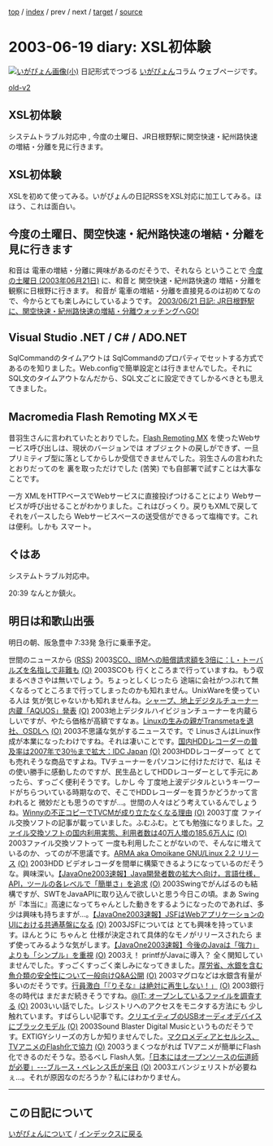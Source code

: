 [top](https://igapyon.github.io/diary/) 
 / [index](https://igapyon.github.io/diary/2003/index.html) 
 / prev 
 / next 
 / [target](https://igapyon.github.io/diary/2003/ig030619.html) 
 / [source](https://github.com/igapyon/diary/blob/gh-pages/2003/ig030619.html.src.md) 

2003-06-19 diary: XSL初体験
=====================================================================================================
[![いがぴょん画像(小)](https://igapyon.github.io/diary/images/iga200306s.jpg "いがぴょん")](https://igapyon.github.io/diary/memo/memoigapyon.html) 日記形式でつづる [いがぴょん](https://igapyon.github.io/diary/memo/memoigapyon.html)コラム ウェブページです。

[old-v2](ig030619-orig.html)

## XSL初体験

システムトラブル対応中 , 今度の土曜日、JR日根野駅に関空快速・紀州路快速の増結・分離を見に行きます。






## XSL初体験


XSLを初めて使ってみる。いがぴょんの日記RSSをXSL対応に加工してみる。ほほう、これは面白い。

## 今度の土曜日、関空快速・紀州路快速の増結・分離を見に行きます


和音は 電車の増結・分離に興味があるのだそうで、それなら ということで [今度の土曜日 (2003年06月21日)](ig030621.html) に、和音と 関空快速・紀州路快速の 増結・分離を観察に日根野に行きます。
和音が 電車の増結・分離を直接見るのは初めてなので、今からとても楽しみにしているようです。
[2003/06/21 日記: JR日根野駅に、関空快速・紀州路快速の増結・分離ウォッチングへGO!](ig030621.html)


## Visual Studio .NET / C# / ADO.NET


SqlCommandのタイムアウトは SqlCommandのプロパティでセットする方式であるのを知りました。Web.configで簡単設定とは行きませんでした。それに
SQL文のタイムアウトなんだから、SQL文ごとに設定できてしかるべきとも思えてきました。

## Macromedia Flash Remoting MXメモ


昔羽生さんに言われていたとおりでした。[Flash Remoting MX](http://www.macromedia.com/jp/software/flashremoting/) を使ったWebサービス呼び出しは、現状のバージョンでは オブジェクトの戻しができず、一旦プリミティブ型に落としてからしか受信できませんでした。羽生さんの言われたとおりだってのを
裏を取っただけでした (苦笑) でも自部署で試すことは大事なことです。

一方 XMLをHTTPベースでWebサービスに直接投げつけることにより Webサービスが呼び出せることがわかりました。これはびっくり。戻りもXMLで戻して
それをパースしたら Webサービスベースの送受信ができるって塩梅です。これは便利。しかも
スマート。

## ぐはあ


システムトラブル対応中。

20:39 なんとか鎮火。

## 明日は和歌山出張


明日の朝、阪急豊中 7:33発 急行に乗車予定。



世間のニュースから ([RSS](ig030619-news.xml)) 2003[SCO、IBMへの賠償請求額を3倍に：L・トーバルズを名指しで非難も](http://japan.cnet.com/news/ent/story/0,2000047623,20055545,00.htm) [(O)](http://japan.cnet.com/news/ent/story/0,2000047623,20055545,00.htm) 2003SCOも 行くところまで行っていますね。もう収まるべきさやは無いでしょう。ちょっとしくじったら 途端に会社がつぶれて無くなるってところまで行ってしまったのかも知れません。UnixWareを使っている人は 気が気じゃないかも知れませんね。[シャープ、地上デジタルチューナー内蔵「AQUOS」発表](http://www.zdnet.co.jp/news/0306/17/njbt_01.html) [(O)](http://www.zdnet.co.jp/news/0306/17/njbt_01.html) 2003地上デジタルハイビジョンチューナーを内蔵らしいですが、やたら価格が高額ですなぁ。[Linuxの生みの親がTransmetaを退社、OSDLへ](http://biztech.nikkeibp.co.jp/wcs/leaf/CID/onair/biztech/pc/252743) [(O)](http://biztech.nikkeibp.co.jp/wcs/leaf/CID/onair/biztech/pc/252743) 2003不思議な気がするニュースです。で LinusさんはLinux作成が本業になったわけですね。それは凄いことです。[国内HDDレコーダーの普及率は2007年で30％まで拡大：IDC Japan](http://japan.cnet.com/news/tech/story/0,2000047674,20055645,00.htm) [(O)](http://japan.cnet.com/news/tech/story/0,2000047674,20055645,00.htm) 2003HDDレコーダーって とても売れそうな商品ですよね。TVチューナーをパソコンに付けただけで、私は その使い勝手に感動したのですが、民生品としてHDDレコーダーとして手元にあったら、すっごく便利そうです。しかし 今 丁度地上波デジタルというキーワードがちらついている時期なので、そこでHDDレコーダーを買うかどうかって言われると 微妙だとも思うのですが…。世間の人々はどう考えているんでしょうね。[Winnyの不正コピーでTVCMが成り立たなくなる理由](http://japan.cnet.com/news/pers/story/0,2000047682,20055361,00.htm) [(O)](http://japan.cnet.com/news/pers/story/0,2000047682,20055361,00.htm) 2003丁度 ファイル交換ソフトの記事が載っていました。ふむふむ。とても勉強になりました。[ファイル交換ソフトの国内利用実態、利用者数は40万人増の185.6万人に](http://japan.cnet.com/svc/rss?id=1261.47623.55628) [(O)](http://japan.cnet.com/svc/rss?id=1261.47623.55628) 2003ファイル交換ソフトって 一度も利用したことがないので、そんなに増えているのか、ってのが不思議です。[ARMA aka Omoikane GNU/Linux 2.2 リリース](http://japan.internet.com/linuxtoday/20030618/3.html) [(O)](http://japan.internet.com/linuxtoday/20030618/3.html) 2003HDD ビデオレコーダを間単に構築できるようになっているのだそうな。興味深い。[【JavaOne2003速報】Java開発者数の拡大へ向け，言語仕様，API，ツールの各レベルで「簡単さ」を追求](http://itpro.nikkeibp.co.jp/free/ITPro/NEWS/20030613/1/) [(O)](http://itpro.nikkeibp.co.jp/free/ITPro/NEWS/20030613/1/) 2003Swingでがんばるのも結構ですが、SWTをJavaAPIに取り込んで欲しいと思う今日この頃。まあ Swingが『本当に』高速になってちゃんとした動きをするようになったのであれば、多少は興味も持ちますが…。[【JavaOne2003速報】JSFはWebアプリケーションのUIにおける共通基盤になる](http://itpro.nikkeibp.co.jp/free/NBY/NEWS/20030613/3/) [(O)](http://itpro.nikkeibp.co.jp/free/NBY/NEWS/20030613/3/) 2003JSFについては とても興味を持っています。ほんとうに ちゃんと 仕様が決定されて具体的なモノがリリースされたら まず使ってみるような気がします。[【JavaOne2003速報】今後のJavaは「強力」よりも「シンプル」を重視](http://itpro.nikkeibp.co.jp/free/NBY/NEWS/20030611/2/) [(O)](http://itpro.nikkeibp.co.jp/free/NBY/NEWS/20030611/2/) 2003え！ printfがJavaに導入？ 全く関知していませんでした。すっごくすっごく楽しみになってきました。[厚労省、水銀を含む魚介類の安全性について一般向けQ&A公開](http://medwave2.nikkeibp.co.jp/wcs/med/leaf?CID=onair/medwave/tpic/252711) [(O)](http://medwave2.nikkeibp.co.jp/wcs/med/leaf?CID=onair/medwave/tpic/252711) 2003マグロなどは水銀含有量が多いのだそうです。[行員激白「『りそな』は絶対に再生しない！」](http://biztech.nikkeibp.co.jp/wcs/leaf/CID/onair/biztech/biz/252488) [(O)](http://biztech.nikkeibp.co.jp/wcs/leaf/CID/onair/biztech/biz/252488) 2003銀行冬の時代は まだまだ続きそうですね。[@IT: オープンしているファイルを調査する](http://www.atmarkit.co.jp/fwin2k/win2ktips/306openfiles/openfiles.html) [(O)](http://www.atmarkit.co.jp/fwin2k/win2ktips/306openfiles/openfiles.html) 2003いい話でした。レジストリへのアクセスをモニタする方法にも 少し触れています。すばらしい記事です。[クリエイティブのUSBオーディオデバイスにブラックモデル](http://www.zdnet.co.jp/news/0306/19/njbt_05.html) [(O)](http://www.zdnet.co.jp/news/0306/19/njbt_05.html) 2003Sound Blaster Digital Musicというものだそうです。EXTIGYシリーズの方しか知りませんでした。[マクロメディアとセルシス、TVアニメのFlash化で協力](http://www.zdnet.co.jp/news/0306/19/njbt_06.html) [(O)](http://www.zdnet.co.jp/news/0306/19/njbt_06.html) 2003うまくつながれば TVアニメが簡単にFlash化できるのだそうな。恐るべし Flash人気。[「日本にはオープンソースの伝道師が必要」---ブルース・ペレンス氏が来日](http://japan.cnet.com/news/ent/story/0,2000047623,20055703,00.htm) [(O)](http://japan.cnet.com/news/ent/story/0,2000047623,20055703,00.htm) 2003エバンジェリストが必要ねぇ…。それが原因なのだろうか？私にはわかりません。


----------------------------------------------------------------------------------------------------

## この日記について
[いがぴょんについて](https://igapyon.github.io/diary/memo/memoigapyon.html) / [インデックスに戻る](https://igapyon.github.io/diary/idxall.html)
